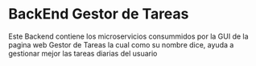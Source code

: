 # BackEnd Gestor de Tareas
Este Backend contiene los microservicios consummidos por la GUI de la pagina web Gestor de Tareas la cual como su nombre dice, ayuda a gestionar
mejor las tareas diarias del usuario
